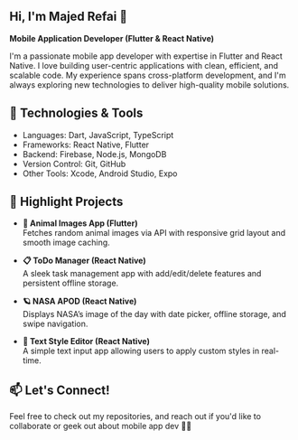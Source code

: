 ## Hi, I'm Majed Refai 👋  

**Mobile Application Developer (Flutter & React Native)**

I'm a passionate mobile app developer with expertise in Flutter and React Native. I love building user-centric applications with clean, efficient, and scalable code. My experience spans cross-platform development, and I'm always exploring new technologies to deliver high-quality mobile solutions.

## 🔧 Technologies & Tools  
- Languages: Dart, JavaScript, TypeScript
- Frameworks: React Native, Flutter
- Backend: Firebase, Node.js, MongoDB
- Version Control: Git, GitHub
- Other Tools: Xcode, Android Studio, Expo

## 🚀 Highlight Projects

- **🐾 Animal Images App (Flutter)**  
  Fetches random animal images via API with responsive grid layout and smooth image caching.

- **📋 ToDo Manager (React Native)**  
  A sleek task management app with add/edit/delete features and persistent offline storage.

- **🪐 NASA APOD (React Native)**  
  Displays NASA’s image of the day with date picker, offline storage, and swipe navigation.

- **📝 Text Style Editor (React Native)**  
  A simple text input app allowing users to apply custom styles in real-time.

## 📫 Let's Connect!  
Feel free to check out my repositories, and reach out if you'd like to collaborate or geek out about mobile app dev 🚀😊  
<!---
majdref/majdref is a ✨ special ✨ repository because its `README.md` (this file) appears on your GitHub profile.
You can click the Preview link to take a look at your changes.
--->
